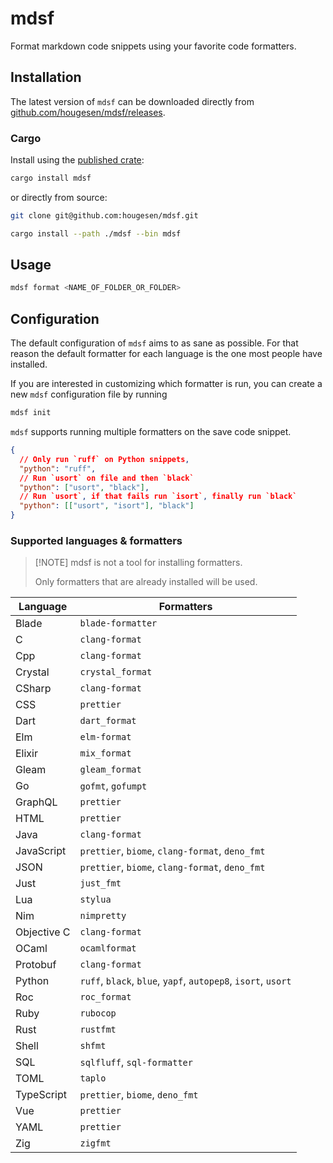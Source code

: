 # mdsf

Format markdown code snippets using your favorite code formatters.

## Installation

The latest version of `mdsf` can be downloaded directly from [github.com/hougesen/mdsf/releases](https://github.com/hougesen/mdsf/releases).

### Cargo

Install using the [published crate](https://crates.io/crates/mdsf):

```sh
cargo install mdsf
```

or directly from source:

```sh
git clone git@github.com:hougesen/mdsf.git

cargo install --path ./mdsf --bin mdsf
```

## Usage

```sh
mdsf format <NAME_OF_FOLDER_OR_FOLDER>
```

## Configuration

The default configuration of `mdsf` aims to as sane as possible. For that reason the default formatter for each language is the one most people have installed.

If you are interested in customizing which formatter is run, you can create a new `mdsf` configuration file by running

```sh
mdsf init
```

`mdsf` supports running multiple formatters on the save code snippet.

```json
{
  // Only run `ruff` on Python snippets,
  "python": "ruff",
  // Run `usort` on file and then `black`
  "python": ["usort", "black"],
  // Run `usort`, if that fails run `isort`, finally run `black`
  "python": [["usort", "isort"], "black"]
}
```

### Supported languages & formatters

> \[!NOTE\]
> mdsf is not a tool for installing formatters.
>
> Only formatters that are already installed will be used.

| Language    | Formatters                                                    |
| ----------- | ------------------------------------------------------------- |
| Blade       | `blade-formatter`                                             |
| C           | `clang-format`                                                |
| Cpp         | `clang-format`                                                |
| Crystal     | `crystal_format`                                              |
| CSharp      | `clang-format`                                                |
| CSS         | `prettier`                                                    |
| Dart        | `dart_format`                                                 |
| Elm         | `elm-format`                                                  |
| Elixir      | `mix_format`                                                  |
| Gleam       | `gleam_format`                                                |
| Go          | `gofmt`, `gofumpt`                                            |
| GraphQL     | `prettier`                                                    |
| HTML        | `prettier`                                                    |
| Java        | `clang-format`                                                |
| JavaScript  | `prettier`, `biome`, `clang-format`, `deno_fmt`               |
| JSON        | `prettier`, `biome`, `clang-format`, `deno_fmt`               |
| Just        | `just_fmt`                                                    |
| Lua         | `stylua`                                                      |
| Nim         | `nimpretty`                                                   |
| Objective C | `clang-format`                                                |
| OCaml       | `ocamlformat`                                                 |
| Protobuf    | `clang-format`                                                |
| Python      | `ruff`, `black`, `blue`, `yapf`, `autopep8`, `isort`, `usort` |
| Roc         | `roc_format`                                                  |
| Ruby        | `rubocop`                                                     |
| Rust        | `rustfmt`                                                     |
| Shell       | `shfmt`                                                       |
| SQL         | `sqlfluff`, `sql-formatter`                                   |
| TOML        | `taplo`                                                       |
| TypeScript  | `prettier`, `biome`, `deno_fmt`                               |
| Vue         | `prettier`                                                    |
| YAML        | `prettier`                                                    |
| Zig         | `zigfmt`                                                      |
